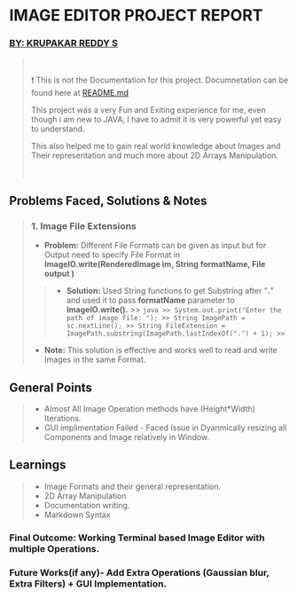# IMAGE EDITOR PROJECT REPORT
### [BY: KRUPAKAR REDDY S](https://github.com/Krupakar-Reddy-S)

>
> &nbsp;
> 
> :heavy_exclamation_mark: This is not the Documentation for this project. Documnetation can be found here at [README.md](https://github.com/Krupakar-Reddy-S/Image-Editor-Terminal "Image Editor Repo")
>
> This project was a very Fun and Exiting experience for me, even though i am new to JAVA, I have to admit it is very powerful yet easy to understand.
>
> This also helped me to gain real world knowledge about Images and Their representation and much more about 2D Arrays Manipulation.
>
> &nbsp;
>

## Problems Faced, Solutions & Notes

> ### 1. Image File Extensions
>
> - **Problem:** Different File Formats can be given as input but for Output need to specify File Format in **ImageIO.write(RenderedImage im, String formatName, File output )**
>
>> - **Solution:** Used String functions to get Substring after "**.**" and used it to pass **formatName** parameter to **ImageIO.write().**
    >> ```java
    >> System.out.print("Enter the path of image file: ");
    >> String ImagePath = sc.nextLine();
    >> String FileExtension = ImagePath.substring(ImagePath.lastIndexOf(".") + 1);
    >>```
>
> - **Note:** This solution is effective and works well to read and write Images in the same Format.

## General Points
> - Almost All Image Operation methods have (Height*Width) Iterations.
> - GUI implimentation Failed - Faced Issue in Dyanmically resizing all Components and Image relatively in Window.

## Learnings
> - Image Formats and their general representation.
> - 2D Array Manipulation
> - Documentation writing.
> - Markdown Syntax

### Final Outcome: Working Terminal based Image Editor with multiple Operations.
### Future Works(if any)- Add Extra Operations (Gaussian blur, Extra Filters) + GUI Implementation.

